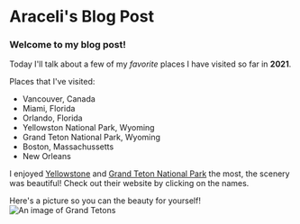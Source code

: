 # Araceli's Blog Post
### Welcome to my blog post! 
Today I'll talk about a few of my _favorite_ places I have visited so far in **2021**. 

Places that I've visited:

* Vancouver, Canada
* Miami, Florida
* Orlando, Florida
* Yellowston National Park, Wyoming
* Grand Teton National Park, Wyoming
* Boston, Massachussetts 
* New Orleans

I enjoyed [Yellowstone](https://www.nps.gov/yell/index.htm) and [Grand Teton National Park](https://www.nps.gov/grte/index.htm) the most, the scenery was beautiful! Check out their website by clicking on the names. 

Here's a picture so you can the beauty for yourself! 
![An image of Grand Tetons](https://peakvisor.com/img/news/grand-teton-national-park.jpg)

